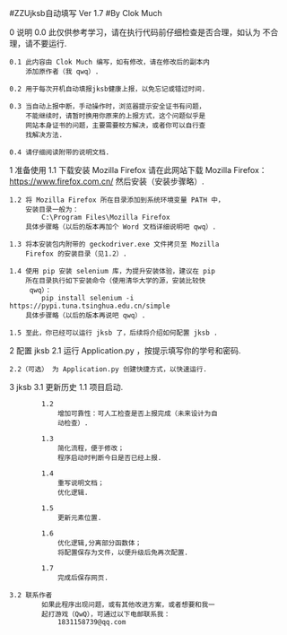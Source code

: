 #ZZUjksb自动填写 Ver 1.7
#By Clok Much

0 说明
    0.0 此仅供参考学习，请在执行代码前仔细检查是否合理，如认为
        不合理，请不要运行.

    0.1 此内容由 Clok Much 编写，如有修改，请在修改后的副本内
        添加原作者（我 qwq）.

    0.2 用于每次开机自动填报jksb健康上报，以免忘记或错过时间.

    0.3 当自动上报中断，手动操作时，浏览器提示安全证书有问题，
        不能继续时，请暂时换用你原来的上报方式，这个问题似乎是
        网站本身证书的问题，主要需要校方解决，或者你可以自行查
        找解决方法.

    0.4 请仔细阅读附带的说明文档.


1 准备使用
    1.1 下载安装 Mozilla Firefox
            请在此网站下载 Mozilla Firefox：
                https://www.firefox.com.cn/
            然后安装（安装步骤略）.
    
    1.2 将 Mozilla Firefox 所在目录添加到系统环境变量 PATH 中，
        安装目录一般为：
            C:\Program Files\Mozilla Firefox
        具体步骤略（以后的版本再加个 Word 文档详细说明吧 qwq）.

    1.3 将本安装包内附带的 geckodriver.exe 文件拷贝至 Mozilla 
        Firefox 的安装目录（见1.2）.

    1.4 使用 pip 安装 selenium 库，为提升安装体验，建议在 pip 
        所在目录执行如下安装命令（使用清华大学的源，安装比较快
         qwq）：
            pip install selenium -i https://pypi.tuna.tsinghua.edu.cn/simple
        具体步骤略（以后的版本再说吧 qwq）.

    1.5 至此，你已经可以运行 jksb 了，后续将介绍如何配置 jksb .

2 配置 jksb
    2.1 运行 Application.py ，按提示填写你的学号和密码.

    2.2（可选） 为 Application.py 创建快捷方式，以快速运行.

3 jksb
    3.1 更新历史
            1.1
                项目启动.

            1.2
                增加可靠性：可人工检查是否上报完成（未来设计为自
                动检查）.

            1.3
                简化流程，便于修改；
                程序启动时判断今日是否已经上报.

            1.4
                重写说明文档；
                优化逻辑.
                
            1.5
                更新元素位置.

            1.6
                优化逻辑,分离部分函数体；
                将配置保存为文件，以便升级后免再次配置.

            1.7
                完成后保存网页.

    3.2 联系作者
            如果此程序出现问题，或有其他改进方案，或者想要和我一
            起打游戏（QwQ），可通过以下电邮联系我：
                1831158739@qq.com
